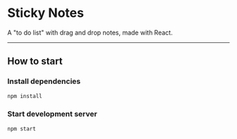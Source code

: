# Sticky Notes
A "to do list" with drag and drop notes, made with React.
_______
## How to start

### Install dependencies
```bash
npm install
```

### Start development server
```
npm start
```
